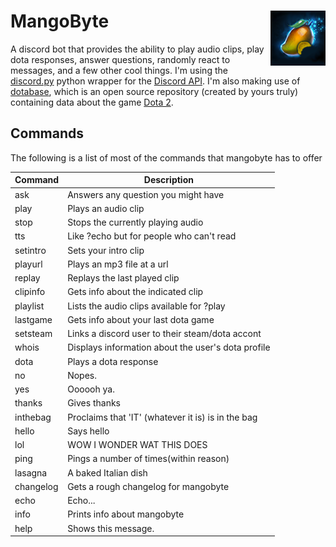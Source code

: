 # MangoByte<img align="right" src="mangobyte.png"/>
A discord bot that provides the ability to play audio clips, play dota responses, answer questions, randomly react to messages, and a few other cool things. I'm using the [discord.py](https://github.com/Rapptz/discord.py) python wrapper for the [Discord API](https://discordapp.com/developers). I'm also making use of [dotabase](https://github.com/mdiller/dotabase), which is an open source repository (created by yours truly) containing data about the game [Dota 2](http://www.dota2.com).

## Commands
The following is a list of most of the commands that mangobyte has to offer

   Command|Description
----------|---
ask       |Answers any question you might have
play      |Plays an audio clip
stop      |Stops the currently playing audio
tts       |Like ?echo but for people who can't read
setintro  |Sets your intro clip
playurl   |Plays an mp3 file at a url
replay    |Replays the last played clip
clipinfo  |Gets info about the indicated clip
playlist  |Lists the audio clips available for ?play
lastgame  |Gets info about your last dota game
setsteam  |Links a discord user to their steam/dota accont
whois     |Displays information about the user's dota profile
dota      |Plays a dota response
no        |Nopes.
yes       |Oooooh ya.
thanks    |Gives thanks
inthebag  |Proclaims that 'IT' (whatever it is) is in the bag
hello     |Says hello
lol       |WOW I WONDER WAT THIS DOES
ping      |Pings a number of times(within reason)
lasagna   |A baked Italian dish
changelog |Gets a rough changelog for mangobyte
echo      |Echo...
info      |Prints info about mangobyte
help      |Shows this message.